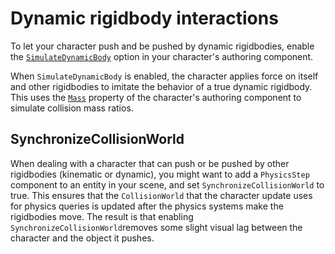 # Dynamic rigidbody interactions

To let your character push and be pushed by dynamic rigidbodies, enable the [`SimulateDynamicBody`](xref:Unity.CharacterController.KinematicCharacterProperties.SimulateDynamicBody) option in your character's authoring component.

When `SimulateDynamicBody` is enabled, the character applies force on itself and other rigidbodies to imitate the behavior of a true dynamic rigidbody. This uses the [`Mass`](xref:Unity.CharacterController.KinematicCharacterProperties.Mass) property of the character's authoring component to simulate collision mass ratios.

## SynchronizeCollisionWorld

When dealing with a character that can push or be pushed by other rigidbodies (kinematic or dynamic), you might want to add a `PhysicsStep` component to an entity in your scene, and set `SynchronizeCollisionWorld` to true. This ensures that the `CollisionWorld` that the character update uses for physics queries is updated after the physics systems make the rigidbodies move. The result is that enabling `SynchronizeCollisionWorld`removes some slight visual lag between the character and the object it pushes.